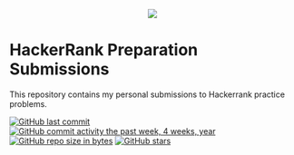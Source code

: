 <p align="center"><a href="https://www.hackerrank.com/clago7"><img src="https://miro.medium.com/max/1400/1*UGT1Rh9xLww3JeIDR1F0RQ.png" ></a></p>

# HackerRank Preparation Submissions
This repository contains my personal submissions to Hackerrank practice problems.

[![GitHub last commit](https://img.shields.io/github/last-commit/clago7/HackerRank-Practice.svg)](https://github.com/clago7/HackerRank-Practice) 
[![GitHub commit activity the past week, 4 weeks, year](https://img.shields.io/github/commit-activity/y/clago7/HackerRank-Practice.svg)](https://github.com/clago7/HackerRank-Practice)
[![GitHub repo size in bytes](https://img.shields.io/github/repo-size/marinskiy/HackerrankPractice.svg)](https://github.com/marinskiy/HackerrankPractice) 
[![GitHub stars](https://img.shields.io/github/stars/marinskiy/HackerrankPractice.svg)](https://github.com/marinskiy/HackerrankPractice)
